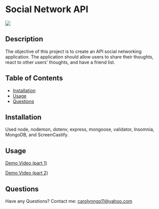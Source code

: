 # Social Network API

![](https://img.shields.io/badge/License-MIT-blue)

## Description
The objective of this project is to create an API social networking application. The application should allow users to share their thoughts, react to other users' thoughts, and have a friend list.

## Table of Contents
      
- [Installation](#installation)
- [Usage](#usage)
- [Questions](#questions)
      
## Installation
Used node, nodemon, dotenv, express, mongoose, validator, Insomnia, MongoDB, and ScreenCastify.

## Usage

[Demo Video (part 1)](https://drive.google.com/file/d/1bcj1be1gH2KWRjJctlx-6yvnz5rEBfM3/view)

[Demo Video (part 2)](https://drive.google.com/file/d/1JMToGNTvxO1lSCGUnufMywi-oInF3Qg5/view)

## Questions
Have any Questions? Contact me: [carolynngo11@yahoo.com](mailto:carolynngo11@yahoo.com)
